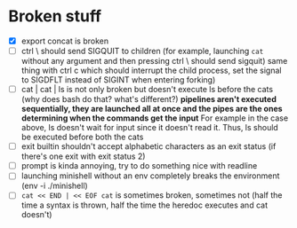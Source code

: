 # Broken stuff
- [x] export concat is broken
- [ ] ctrl \ should send SIGQUIT to children (for example, launching `cat` without any argument and then pressing ctrl \ should send sigquit)
  same thing with ctrl c which should interrupt the child process, set the signal to SIGDFLT instead of SIGINT when entering forking)
- [ ] cat | cat | ls is not only broken but doesn't execute ls before the cats (why does bash do that? what's different?)
  **pipelines aren't executed sequentially, they are launched all at once and the pipes are the ones determining when the commands get the input**
  For example in the case above, ls doesn't wait for input since it doesn't read it. Thus, ls should be executed before both the cats
- [ ] exit builtin shouldn't accept alphabetic characters as an exit status (if there's one exit with exit status 2)
- [ ] prompt is kinda annoying, try to do something nice with readline
- [ ] launching minishell without an env completely breaks the environment (env -i ./minishell)
- [ ] `cat << END | << EOF cat` is sometimes broken, sometimes not (half the time a syntax is thrown, half the time the heredoc executes and cat doesn't)